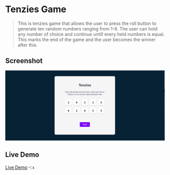 # Tenzies Game 
> This is tenzies game that allows the user to press the roll button to generate ten random numbers ranging from 1-6. The user can hold any number of choice and continue untill every held numbers is equal. This marks the end of the game and the user becomes the winner after this.

## Screenshot
![screenshot](./src/images/tenzies_game.jpeg)

## Live Demo
[Live Demo](https://tenzies-game-react.netlify.app/) :point_left:

